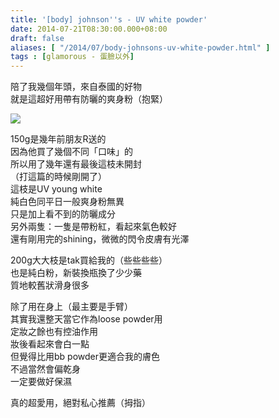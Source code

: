 ```yaml
---
title: '[body] johnson''s - UV white powder'
date: 2014-07-21T08:30:00.000+08:00
draft: false
aliases: [ "/2014/07/body-johnsons-uv-white-powder.html" ]
tags : [glamorous - 蛋臉以外]
---
```


陪了我幾個年頭，來自泰國的好物  
就是這超好用帶有防曬的爽身粉（抱緊）  

[![](https://3.bp.blogspot.com/-yqO-Kj6R8yA/XEQEOvZxoUI/AAAAAAAAGAo/20JesyKL5Eklvpe5pF2cUktBIWbAdoGYQCLcBGAs/s640/14399026857_d79bb2716a_z.jpg)](https://3.bp.blogspot.com/-yqO-Kj6R8yA/XEQEOvZxoUI/AAAAAAAAGAo/20JesyKL5Eklvpe5pF2cUktBIWbAdoGYQCLcBGAs/s1600/14399026857_d79bb2716a_z.jpg)

150g是幾年前朋友R送的  
因為他買了幾個不同「口味」的  
所以用了幾年還有最後這枝未開封  
（打這篇的時候剛開了）  
這枝是UV young white  
純白色同平日一般爽身粉無異  
只是加上看不到的防曬成分  
另外兩隻：一隻是帶粉紅，看起來氣色較好  
還有剛用完的shining，微微的閃令皮膚有光澤  
  
200g大大枝是tak買給我的（些些些些）  
也是純白粉，新裝換瓶換了少少藥  
質地較舊狀滑身很多  
  
除了用在身上（最主要是手臂）  
其實我還整天當它作為loose powder用  
定妝之餘也有控油作用  
妝後看起來會白一點  
但覺得比用bb powder更適合我的膚色  
不過當然會偏乾身  
一定要做好保濕  
  
真的超愛用，絕對私心推薦（拇指）